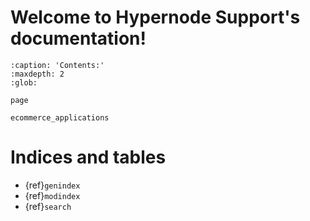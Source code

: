 # Welcome to Hypernode Support's documentation!

```{toctree}
:caption: 'Contents:'
:maxdepth: 2
:glob:

page

ecommerce_applications
```

# Indices and tables

- {ref}`genindex`
- {ref}`modindex`
- {ref}`search`
